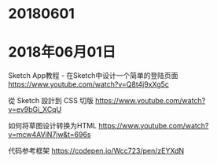 # 20180601

# 2018年06月01日
Sketch App教程 - 在Sketch中设计一个简单的登陆页面
https://www.youtube.com/watch?v=Q8t4j9xXg5c

從 Sketch 設計到 CSS 切版
https://www.youtube.com/watch?v=ev9bGi_XCqU

如何将草图设计转换为HTML
https://www.youtube.com/watch?v=mcw4AViN7jw&t=696s

代码参考框架
https://codepen.io/Wcc723/pen/zEYXdN
